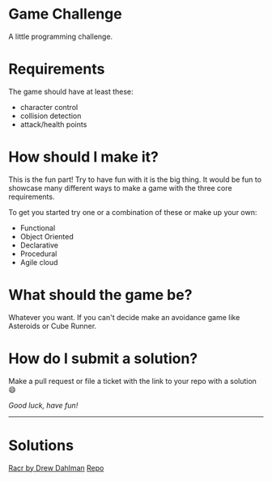 # Game Challenge
A little programming challenge.

# Requirements

The game should have at least these:

- character control
- collision detection
- attack/health points

# How should I make it?

This is the fun part! Try to have fun with it is the big thing. It would be fun to 
showcase many different ways to make a game with the three core requirements.

To get you started try one or a combination of these or make up your own:

- Functional
- Object Oriented
- Declarative
- Procedural
- Agile cloud

# What should the game be?
Whatever you want. If you can't decide make an avoidance game like Asteroids or Cube Runner.

# How do I submit a solution?

Make a pull request or file a ticket with the link to your repo with a solution :smile:

_Good luck, have fun!_

---

# Solutions

[Racr by Drew Dahlman](http://drewdahlman.github.io/racr/) [Repo](https://github.com/DrewDahlman/racr)

